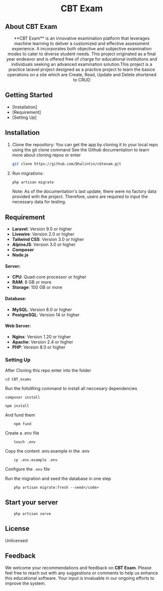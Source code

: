 # <p align="center">CBT Exam</p>

## About CBT Exam

<p align="center"> **CBT Exam** is an innovative examination platform that leverages machine learning to deliver a customized and effective assessment experience. It incorporates both objective and subjective examination modes to cater to diverse student needs. This project originated as a final year endeavor and is offered free of charge for educational institutions and individuals seeking an advanced examination solution.This project is a practice laravel project designed as a practice project to learn the basice operations on a site which are Create, Read, Update and Delete shortened to CRUD
</p>

## Getting Started

-   [Installation]
-   [Requirement]
-   [Setting Up]

## Installation

1. Clone the repository:
   You can get the app by cloning it to your local repo using the git clone command
   See the Github documentation to learn more about cloning repos or enter

    ```bash
    git clone https://github.com/Dhalintin/cbtexam.git
    ```

2. Run migrations:

    ```bash
    php artisan migrate
    ```

    Note: As of the documentation's last update, there were no factory data provided with the project. Therefore, users are required to input the necessary data for testing.

## Requirement

-   **Laravel**: Version 9.0 or higher
-   **Livewire**: Version 2.0 or higher
-   **Tailwind CSS**: Version 3.0 or higher
-   **AlpineJS**: Version 3.0 or higher
-   **Composer**
-   **Node.js**

#### Server:

-   **CPU**: Quad-core processor or higher
-   **RAM**: 8 GB or more
-   **Storage**: 100 GB or more

#### Database:

-   **MySQL**: Version 8.0 or higher
-   **PostgreSQL**: Version 14 or higher

#### Web Server:

-   **Nginx**: Version 1.20 or higher
-   **Apache**: Version 2.4 or higher
-   **PHP**: Version 8.0 or higher

### Setting Up

After Cloning this repo enter into the folder

```shell
cd CBT_exams
```

Run the folloWing command to install all neccesary dependencies

```shell
composer install
```

```shell
npm install
```

And fund them

```shell
    npm fund
```

Create a .env file

```shell
    touch .env
```

Copy the content .env.example in the .env

```shell
    cp .env.example .env
```

Configure the <code>.env</code> file

Run the migration and seed the database in one step

```shell
    php artisan migrate:fresh --seed</code>
```

## Start your server

```shell
    php artisan serve
```

## License

Unlicensed

## Feedback

We welcome your recommendations and feedback on **CBT Exam**. Please feel free to reach out with any suggestions or comments to help us enhance this educational software. Your input is invaluable in our ongoing efforts to improve the system.
